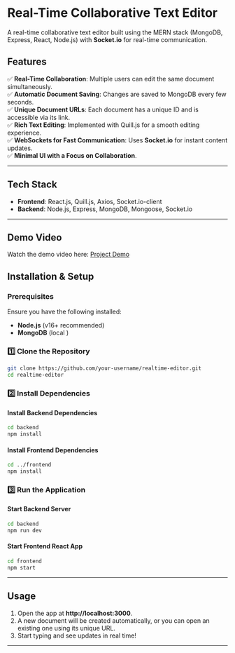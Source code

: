 # Real-Time Collaborative Text Editor

A real-time collaborative text editor built using the MERN stack (MongoDB, Express, React, Node.js) with **Socket.io** for real-time communication.

## Features

✅ **Real-Time Collaboration**: Multiple users can edit the same document simultaneously.  
✅ **Automatic Document Saving**: Changes are saved to MongoDB every few seconds.  
✅ **Unique Document URLs**: Each document has a unique ID and is accessible via its link.  
✅ **Rich Text Editing**: Implemented with Quill.js for a smooth editing experience.  
✅ **WebSockets for Fast Communication**: Uses **Socket.io** for instant content updates.  
✅ **Minimal UI with a Focus on Collaboration**.  

---

## Tech Stack

- **Frontend**: React.js, Quill.js, Axios, Socket.io-client
- **Backend**: Node.js, Express, MongoDB, Mongoose, Socket.io

---

## Demo Video

Watch the demo video here: [Project Demo](https://drive.google.com/drive/folders/1GBH9WUMymjXnC1ZdU0j4oX1cqJpWpN-O?usp=sharing)

## Installation & Setup

### Prerequisites
Ensure you have the following installed:
- **Node.js** (v16+ recommended)
- **MongoDB** (local )

### 1️⃣ Clone the Repository
```bash
git clone https://github.com/your-username/realtime-editor.git
cd realtime-editor
```

### 2️⃣ Install Dependencies
#### Install Backend Dependencies
```bash
cd backend
npm install
```
#### Install Frontend Dependencies
```bash
cd ../frontend
npm install
```
### 3️⃣ Run the Application
#### Start Backend Server
```bash
cd backend
npm run dev
```
#### Start Frontend React App
```bash
cd frontend
npm start
```

---

## Usage
1. Open the app at **http://localhost:3000**.
2. A new document will be created automatically, or you can open an existing one using its unique URL.
3. Start typing and see updates in real time!

---

